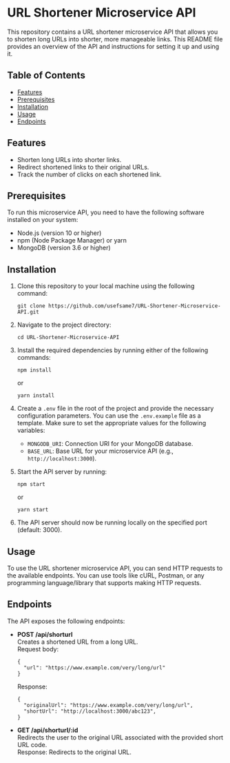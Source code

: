 # URL Shortener Microservice API

This repository contains a URL shortener microservice API that allows you to shorten long URLs into shorter, more manageable links. This README file provides an overview of the API and instructions for setting it up and using it.

## Table of Contents
- [Features](#features)
- [Prerequisites](#prerequisites)
- [Installation](#installation)
- [Usage](#usage)
- [Endpoints](#endpoints)


## Features
- Shorten long URLs into shorter links.
- Redirect shortened links to their original URLs.
- Track the number of clicks on each shortened link.


## Prerequisites
To run this microservice API, you need to have the following software installed on your system:
- Node.js (version 10 or higher)
- npm (Node Package Manager) or yarn
- MongoDB (version 3.6 or higher)

## Installation
1. Clone this repository to your local machine using the following command:
   ```
   git clone https://github.com/usefsame7/URL-Shortener-Microservice-API.git
   ```

2. Navigate to the project directory:
   ```
   cd URL-Shortener-Microservice-API
   ```

3. Install the required dependencies by running either of the following commands:
   ```
   npm install
   ```
   or
   ```
   yarn install
   ```

4. Create a `.env` file in the root of the project and provide the necessary configuration parameters. You can use the `.env.example` file as a template. Make sure to set the appropriate values for the following variables:
   - `MONGODB_URI`: Connection URI for your MongoDB database.
   - `BASE_URL`: Base URL for your microservice API (e.g., `http://localhost:3000`).

5. Start the API server by running:
   ```
   npm start
   ```
   or
   ```
   yarn start
   ```

6. The API server should now be running locally on the specified port (default: 3000).

## Usage
To use the URL shortener microservice API, you can send HTTP requests to the available endpoints. You can use tools like cURL, Postman, or any programming language/library that supports making HTTP requests.

## Endpoints
The API exposes the following endpoints:

- **POST /api/shorturl**\
  Creates a shortened URL from a long URL.\
  Request body:
  ```
  {
    "url": "https://www.example.com/very/long/url"
  }
  ```
  Response:
  ```
  {
    "originalUrl": "https://www.example.com/very/long/url",
    "shortUrl": "http://localhost:3000/abc123",
  }
  ```

- **GET /api/shorturl/:id**\
  Redirects the user to the original URL associated with the provided short URL code.\
  Response: Redirects to the original URL.



